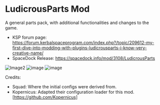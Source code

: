 # LudicrousParts Mod
A general parts pack, with additional functionalities and changes to the game.

- KSP forum page: https://forum.kerbalspaceprogram.com/index.php?/topic/209612-my-first-dive-into-modding-with-plugins-ludicrousparts-i-know-very-creative-name/
- SpaceDock Release: https://spacedock.info/mod/3108/LudicrousParts

![Image2](https://user-images.githubusercontent.com/56345030/188137569-b8da2eb4-2abf-486b-ab25-12ed5e9e2795.png)
![image](https://user-images.githubusercontent.com/56345030/188139787-57d1e77d-171e-4935-a25b-d0577d7266aa.png)
![image](https://user-images.githubusercontent.com/56345030/188140039-aa868bb8-bc2d-4fe8-9f00-c6983f2f9a91.png)

Credits:
- Squad: Where the initial configs were derived from.
- Kopernicus: Adapted their configuration loader for this mod. [https://github.com/Kopernicus]
